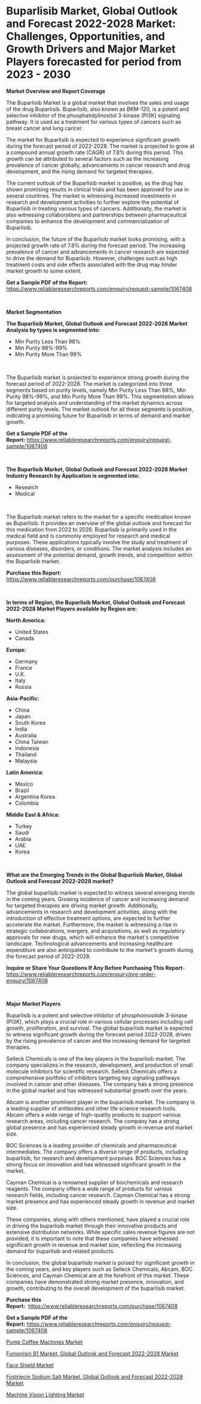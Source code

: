 <p><h1>Buparlisib Market, Global Outlook and Forecast 2022-2028 Market: Challenges, Opportunities, and Growth Drivers and Major Market Players forecasted for period from 2023 - 2030</h1></p><p><strong>Market Overview and Report Coverage</strong></p>
<p><p>The Buparlisib Market is a global market that involves the sales and usage of the drug Buparlisib. Buparlisib, also known as BKM-120, is a potent and selective inhibitor of the phosphatidylinositol 3-kinase (PI3K) signaling pathway. It is used as a treatment for various types of cancers such as breast cancer and lung cancer.</p><p>The market for Buparlisib is expected to experience significant growth during the forecast period of 2022-2028. The market is projected to grow at a compound annual growth rate (CAGR) of 7.8% during this period. This growth can be attributed to several factors such as the increasing prevalence of cancer globally, advancements in cancer research and drug development, and the rising demand for targeted therapies.</p><p>The current outlook of the Buparlisib market is positive, as the drug has shown promising results in clinical trials and has been approved for use in several countries. The market is witnessing increased investments in research and development activities to further explore the potential of Buparlisib in treating various types of cancers. Additionally, the market is also witnessing collaborations and partnerships between pharmaceutical companies to enhance the development and commercialization of Buparlisib.</p><p>In conclusion, the future of the Buparlisib market looks promising, with a projected growth rate of 7.8% during the forecast period. The increasing prevalence of cancer and advancements in cancer research are expected to drive the demand for Buparlisib. However, challenges such as high treatment costs and side effects associated with the drug may hinder market growth to some extent.</p></p>
<p><strong>Get a Sample PDF of the Report:</strong> <a href="https://www.reliableresearchreports.com/enquiry/request-sample/1067408">https://www.reliableresearchreports.com/enquiry/request-sample/1067408</a></p>
<p>&nbsp;</p>
<p><strong>Market Segmentation</strong></p>
<p><strong>The Buparlisib Market, Global Outlook and Forecast 2022-2028 Market Analysis by types is segmented into:</strong></p>
<p><ul><li>Min Purity Less Than 98%</li><li>Min Purity 98%-99%</li><li>Min Purity More Than 99%</li></ul></p>
<p>&nbsp;</p>
<p><p>The Buparlisib market is projected to experience strong growth during the forecast period of 2022-2028. The market is categorized into three segments based on purity levels, namely Min Purity Less Than 98%, Min Purity 98%-99%, and Min Purity More Than 99%. This segmentation allows for targeted analysis and understanding of the market dynamics across different purity levels. The market outlook for all these segments is positive, indicating a promising future for Buparlisib in terms of demand and market growth.</p></p>
<p><strong>Get a Sample PDF of the Report:</strong>&nbsp;<a href="https://www.reliableresearchreports.com/enquiry/request-sample/1067408">https://www.reliableresearchreports.com/enquiry/request-sample/1067408</a></p>
<p>&nbsp;</p>
<p><strong>The Buparlisib Market, Global Outlook and Forecast 2022-2028 Market Industry Research by Application is segmented into:</strong></p>
<p><ul><li>Research</li><li>Medical</li></ul></p>
<p>&nbsp;</p>
<p><p>The Buparlisib market refers to the market for a specific medication known as Buparlisib. It provides an overview of the global outlook and forecast for this medication from 2022 to 2028. Buparlisib is primarily used in the medical field and is commonly employed for research and medical purposes. These applications typically involve the study and treatment of various diseases, disorders, or conditions. The market analysis includes an assessment of the potential demand, growth trends, and competition within the Buparlisib market.</p></p>
<p><strong>Purchase this Report:</strong>&nbsp; <a href="https://www.reliableresearchreports.com/purchase/1067408">https://www.reliableresearchreports.com/purchase/1067408</a></p>
<p>&nbsp;</p>
<p><strong>In terms of Region, the Buparlisib Market, Global Outlook and Forecast 2022-2028 Market Players available by Region are:</strong></p>
<p>
    <p> <strong> North America: </strong>
        <ul>
            <li>United States</li>
            <li>Canada</li>
        </ul>
        </p> 
    <p> <strong> Europe: </strong>
        <ul>
            <li>Germany</li>
            <li>France</li>
            <li>U.K.</li>
            <li>Italy</li>
            <li>Russia</li>
        </ul>
        </p> 
    <p> <strong> Asia-Pacific: </strong>
        <ul>
            <li>China</li>
            <li>Japan</li>
            <li>South Korea</li>
            <li>India</li>
            <li>Australia</li>
            <li>China Taiwan</li>
            <li>Indonesia</li>
            <li>Thailand</li>
            <li>Malaysia</li>
        </ul>
        </p> 
    <p> <strong> Latin America: </strong>
        <ul>
            <li>Mexico</li>
            <li>Brazil</li>
            <li>Argentina Korea</li>
            <li>Colombia</li>
        </ul>
        </p> 
    <p> <strong> Middle East & Africa: </strong>
        <ul>
            <li>Turkey</li>
            <li>Saudi</li>
            <li>Arabia</li>
            <li>UAE</li>
            <li>Korea</li>
        </ul>
    </p>
    </p>
<p>&nbsp;</p>
<p><strong>What are the Emerging Trends in the Global Buparlisib Market, Global Outlook and Forecast 2022-2028 market?</strong></p>
<p><p>The global buparlisib market is expected to witness several emerging trends in the coming years. Growing incidence of cancer and increasing demand for targeted therapies are driving market growth. Additionally, advancements in research and development activities, along with the introduction of effective treatment options, are expected to further accelerate the market. Furthermore, the market is witnessing a rise in strategic collaborations, mergers, and acquisitions, as well as regulatory approvals for new drugs, which will enhance the market's competitive landscape. Technological advancements and increasing healthcare expenditure are also anticipated to contribute to the market's growth during the forecast period of 2022-2028.</p></p>
<p><strong>Inquire or Share Your Questions If Any Before Purchasing This Report</strong>- <a href="https://www.reliableresearchreports.com/enquiry/pre-order-enquiry/1067408">https://www.reliableresearchreports.com/enquiry/pre-order-enquiry/1067408</a></p>
<p>&nbsp;</p>
<p><strong>Major Market Players</strong></p>
<p><p>Buparlisib is a potent and selective inhibitor of phosphoinositide 3-kinase (PI3K), which plays a crucial role in various cellular processes including cell growth, proliferation, and survival. The global buparlisib market is expected to witness significant growth during the forecast period 2022-2028, driven by the rising prevalence of cancer and the increasing demand for targeted therapies.</p><p>Selleck Chemicals is one of the key players in the buparlisib market. The company specializes in the research, development, and production of small molecule inhibitors for scientific research. Selleck Chemicals offers a comprehensive portfolio of inhibitors targeting key signaling pathways involved in cancer and other diseases. The company has a strong presence in the global market and has witnessed substantial growth over the years.</p><p>Abcam is another prominent player in the buparlisib market. The company is a leading supplier of antibodies and other life science research tools. Abcam offers a wide range of high-quality products to support various research areas, including cancer research. The company has a strong global presence and has experienced steady growth in revenue and market size.</p><p>BOC Sciences is a leading provider of chemicals and pharmaceutical intermediates. The company offers a diverse range of products, including buparlisib, for research and development purposes. BOC Sciences has a strong focus on innovation and has witnessed significant growth in the market.</p><p>Cayman Chemical is a renowned supplier of biochemicals and research reagents. The company offers a wide range of products for various research fields, including cancer research. Cayman Chemical has a strong market presence and has experienced steady growth in revenue and market size.</p><p>These companies, along with others mentioned, have played a crucial role in driving the buparlisib market through their innovative products and extensive distribution networks. While specific sales revenue figures are not provided, it is important to note that these companies have witnessed significant growth in revenue and market size, reflecting the increasing demand for buparlisib and related products.</p><p>In conclusion, the global buparlisib market is poised for significant growth in the coming years, and key players such as Selleck Chemicals, Abcam, BOC Sciences, and Cayman Chemical are at the forefront of this market. These companies have demonstrated strong market presence, innovation, and growth, contributing to the overall development of the buparlisib market.</p></p>
<p><strong>Purchase this Report:</strong>&nbsp;&nbsp;<a href="https://www.reliableresearchreports.com/purchase/1067408">https://www.reliableresearchreports.com/purchase/1067408</a></p>
<p></p>
<p><strong>Get a Sample PDF of the Report:</strong>&nbsp;<a href="https://www.reliableresearchreports.com/enquiry/request-sample/1067408">https://www.reliableresearchreports.com/enquiry/request-sample/1067408</a></p>
<p><p><a href="https://medium.com/@briaabshire64/pump-coffee-machines-market-size-growth-forecast-2023-2030-6bc351aa68f6">Pump Coffee Machines Market</a></p><p><a href="https://github.com/RichRobinson5/Market-Research-Report-List-1/blob/main/fumonisin-b1-market-global-outlook-and-forecast-2022-2028-market.md">Fumonisin B1 Market, Global Outlook and Forecast 2022-2028 Market</a></p><p><a href="https://medium.com/@mikeflatley6362/face-shield-market-size-growth-forecast-2023-2030-1f22f37c153a">Face Shield Market</a></p><p><a href="https://github.com/JameTravis/Market-Research-Report-List-1/blob/main/fostriecin-sodium-salt-market-global-outlook-and-forecast-2022-2028-market.md">Fostriecin Sodium Salt Market, Global Outlook and Forecast 2022-2028 Market</a></p><p><a href="https://www.linkedin.com/pulse/machine-vision-lighting-market-size-share-amp-trends-analysis-194dc/">Machine Vision Lighting Market</a></p></p>